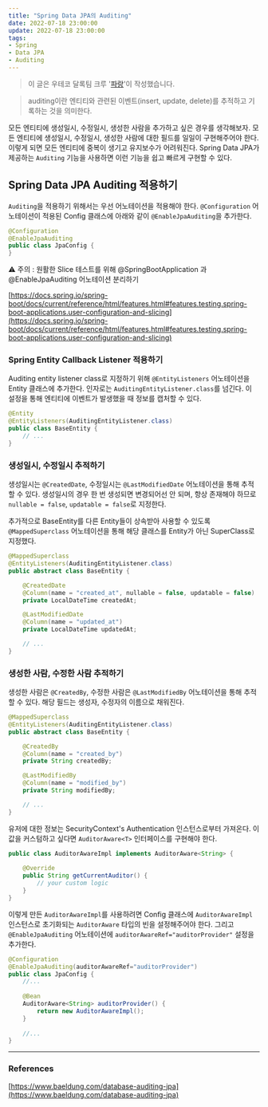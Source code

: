```yaml
---
title: "Spring Data JPA의 Auditing"
date: 2022-07-18 23:00:00
update: 2022-07-18 23:00:00
tags:
- Spring
- Data JPA
- Auditing
---
```


> 이 글은 우테코 달록팀 크루 '[파랑](https://github.com/summerlunaa)'이 작성했습니다.

> auditing이란 엔티티와 관련된 이벤트(insert, update, delete)를 추적하고 기록하는 것을 의미한다.

모든 엔티티에 생성일시, 수정일시, 생성한 사람을 추가하고 싶은 경우를 생각해보자. 모든 엔티티에 생성일시, 수정일시, 생성한 사람에 대한 필드를 일일이 구현해주어야 한다. 이렇게 되면 모든 엔티티에 중복이 생기고 유지보수가 어려워진다. Spring Data JPA가 제공하는 `Auditing` 기능을 사용하면 이런 기능을 쉽고 빠르게 구현할 수 있다.

## Spring Data JPA Auditing 적용하기

`Auditing`을 적용하기 위해서는 우선 어노테이션을 적용해야 한다. `@Configuration` 어노테이션이 적용된 Config 클래스에 아래와 같이 `@EnableJpaAuditing`을 추가한다.

```java
@Configuration
@EnableJpaAuditing
public class JpaConfig {
}
```

⚠️ 주의 : 원활한 Slice 테스트를 위해 @SpringBootApplication 과 @EnableJpaAuditing 어노테이션 분리하기

[https://docs.spring.io/spring-boot/docs/current/reference/html/features.html#features.testing.spring-boot-applications.user-configuration-and-slicing](https://docs.spring.io/spring-boot/docs/current/reference/html/features.html#features.testing.spring-boot-applications.user-configuration-and-slicing)

### Spring Entity Callback Listener 적용하기

Auditing entity listener class로 지정하기 위해 `@EntityListeners` 어노테이션을 Entity 클래스에 추가한다. 인자로는 `AuditingEntityListener.class`를 넘긴다. 이 설정을 통해 엔티티에 이벤트가 발생했을 때 정보를 캡처할 수 있다.

```java
@Entity
@EntityListeners(AuditingEntityListener.class)
public class BaseEntity {
    // ...
}
```

### 생성일시, 수정일시 추적하기

생성일시는 `@CreatedDate`, 수정일시는 `@LastModifiedDate` 어노테이션을 통해 추적할 수 있다. 생성일시의 경우 한 번 생성되면 변경되어선 안 되며, 항상 존재해야 하므로 `nullable = false`, `updatable = false`로 지정한다.

추가적으로 BaseEntity를 다른 Entity들이 상속받아 사용할 수 있도록 `@MappedSuperclass` 어노테이션을 통해 해당 클래스를 Entity가 아닌 SuperClass로 지정했다.

```java
@MappedSuperclass
@EntityListeners(AuditingEntityListener.class)
public abstract class BaseEntity {

    @CreatedDate
    @Column(name = "created_at", nullable = false, updatable = false)
    private LocalDateTime createdAt;

    @LastModifiedDate
    @Column(name = "updated_at")
    private LocalDateTime updatedAt;

    // ...
}
```

### 생성한 사람, 수정한 사람 추적하기

생성한 사람은 `@CreatedBy`, 수정한 사람은 `@LastModifiedBy` 어노테이션을 통해 추적할 수 있다. 해당 필드는 생성자, 수정자의 이름으로 채워진다.

```java
@MappedSuperclass
@EntityListeners(AuditingEntityListener.class)
public abstract class BaseEntity {

    @CreatedBy
    @Column(name = "created_by")
    private String createdBy;

    @LastModifiedBy
    @Column(name = "modified_by")
    private String modifiedBy;

    // ...
}
```

유저에 대한 정보는 SecurityContext's Authentication 인스턴스로부터 가져온다. 이 값을 커스텀하고 싶다면 `AuditorAware<T>` 인터페이스를 구현해야 한다.

```java
public class AuditorAwareImpl implements AuditorAware<String> {
    
    @Override
    public String getCurrentAuditor() {
        // your custom logic
    }
}
```

이렇게 만든 `AuditorAwareImpl`를 사용하려면 Config 클래스에 `AuditorAwareImpl` 인스턴스로 초기화되는 `AuditorAware` 타입의 빈을 설정해주어야 한다. 그리고 `@EnableJpaAuditing` 어노테이션에 `auditorAwareRef="auditorProvider"` 설정을 추가한다.

```java
@Configuration
@EnableJpaAuditing(auditorAwareRef="auditorProvider")
public class JpaConfig {
    //...
    
    @Bean
    AuditorAware<String> auditorProvider() {
        return new AuditorAwareImpl();
    }
    
    //...
}
```

---

### References

[https://www.baeldung.com/database-auditing-jpa](https://www.baeldung.com/database-auditing-jpa)
